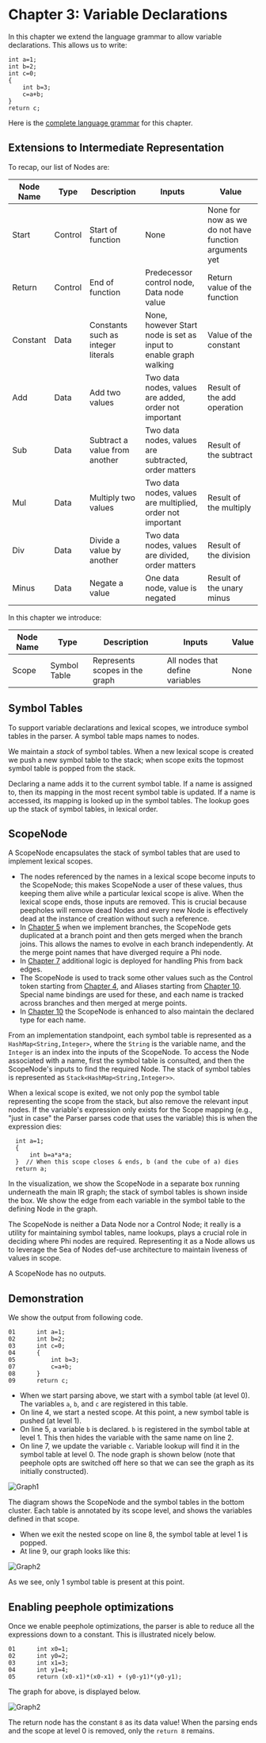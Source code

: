 # Chapter 3: Variable Declarations

In this chapter we extend the language grammar to allow variable declarations. This allows us to write:

```
int a=1;
int b=2;
int c=0;
{
    int b=3;
    c=a+b;
}
return c;
```

Here is the [complete language grammar](docs/03-grammar.md) for this chapter.

## Extensions to Intermediate Representation

To recap, our list of Nodes are:

| Node Name | Type    | Description                        | Inputs                                                           | Value                                                 |
|-----------|---------|------------------------------------|------------------------------------------------------------------|-------------------------------------------------------|
| Start     | Control | Start of function                  | None                                                             | None for now as we do not have function arguments yet |
| Return    | Control | End of function                    | Predecessor control node, Data node value                        | Return value of the function                          |
| Constant  | Data    | Constants such as integer literals | None, however Start node is set as input to enable graph walking | Value of the constant                                 |
| Add       | Data    | Add two values                     | Two data nodes, values are added, order not important            | Result of the add operation                           |
| Sub       | Data    | Subtract a value from another      | Two data nodes, values are subtracted, order matters             | Result of the subtract                                |
| Mul       | Data    | Multiply two values                | Two data nodes, values are multiplied, order not important       | Result of the multiply                                |
| Div       | Data    | Divide a value by another          | Two data nodes, values are divided, order matters                | Result of the division                                |
| Minus     | Data    | Negate a value                     | One data node, value is negated                                  | Result of the unary minus                             |

In this chapter we introduce:

| Node Name | Type         | Description                    | Inputs                          | Value |
|-----------|--------------|--------------------------------|---------------------------------|-------|
| Scope     | Symbol Table | Represents scopes in the graph | All nodes that define variables | None  |


## Symbol Tables

To support variable declarations and lexical scopes, we introduce symbol tables
in the parser. A symbol table maps names to nodes.

We maintain a *stack* of symbol tables.
When a new lexical scope is created we push a new symbol table to the stack;
when scope exits the topmost symbol table is popped from the stack.

Declaring a name adds it to the current symbol table.  If a name is assigned
to, then its mapping in the most recent symbol table is updated.  If a name is
accessed, its mapping is looked up in the symbol tables.  The lookup goes up
the stack of symbol tables, in lexical order.

## ScopeNode

A ScopeNode encapsulates the stack of symbol tables that are used to implement lexical scopes.

* The nodes referenced by the names in a lexical scope become inputs to the ScopeNode; this makes ScopeNode a user of these values, thus keeping them alive while a particular lexical scope is alive. 
  When the lexical scope ends, those inputs are removed. This is crucial because peepholes will remove dead Nodes and every new Node is effectively dead at the instance of creation without such a reference.
* In [Chapter 5](../chapter05/README.md) when we implement branches, the ScopeNode gets duplicated at a branch point and then gets merged when the branch joins. This allows 
  the names to evolve in each branch independently. At the merge point names that have diverged require a Phi node. 
* In [Chapter 7](../chapter07/README.md) additional logic is deployed for handling Phis from back edges.
* The ScopeNode is used to track some other values such as the Control token starting from [Chapter 4](../chapter04/README.md), and Aliases starting from [Chapter 10](../chapter10/README.md). Special name bindings are used 
  for these, and each name is tracked across branches and then merged at merge points.
* In [Chapter 10](../chapter10/README.md) the ScopeNode is enhanced to also maintain the declared type for each name.

From an implementation standpoint, each symbol table is represented as a `HashMap<String,Integer>`, where the `String` is the variable name, and the `Integer` is an index into the inputs of the
ScopeNode. To access the Node associated with a name, first the symbol table is consulted, and then the ScopeNode's inputs to find the required Node. 
The stack of symbol tables is represented as `Stack<HashMap<String,Integer>>`.

When a lexical scope is exited, we not only pop the symbol table representing the
scope from the stack, but also remove the relevant input nodes.  If the variable's expression
only exists for the Scope mapping (e.g., "just in case" the Parser parses code
that uses the variable) this is when the expression dies:
```
  int a=1;
  {
      int b=a*a*a;
  }  // When this scope closes & ends, b (and the cube of a) dies
  return a;
```


In the visualization, we show the ScopeNode in a separate box running
underneath the main IR graph; the stack of symbol tables is shown inside the
box.  We show the edge from each variable in the symbol table to the defining
Node in the graph.

The ScopeNode is neither a Data Node nor a Control Node; it really is a utility for maintaining symbol tables, name lookups, plays a crucial role in deciding where Phi nodes are required.
Representing it as a Node allows us to leverage the Sea of Nodes def-use architecture to maintain liveness of values in scope.

A ScopeNode has no outputs.

## Demonstration

We show the output from following code.

```
01      int a=1;
02      int b=2;
03      int c=0;
04      {
05          int b=3;
07          c=a+b;
08      }
09      return c;
```

* When we start parsing above, we start with a symbol table (at level 0).
The variables `a`, `b`, and `c` are registered in this table.
* On line 4, we start a nested scope. At this point, a new symbol table is pushed (at level 1).
* On line 5, a variable `b` is declared. `b` is registered in the symbol table at level 1. This then
hides the variable with the same name on line 2.
* On line 7, we update the variable `c`. Variable lookup will find it in the symbol table at level 0.
The node graph is shown below (note that peephole opts are switched off here so that we can
see the graph as its initially constructed).

![Graph1](./docs/03-graph1.svg)

The diagram shows the ScopeNode and the symbol tables in the bottom cluster.
Each table is annotated by its scope level, and shows the variables defined in that scope.

* When we exit the nested scope on line 8, the symbol table at level 1 is popped.
* At line 9, our graph looks like this:

![Graph2](./docs/03-graph2.svg)

As we see, only 1 symbol table is present at this point.

## Enabling peephole optimizations

Once we enable peephole optimizations, the parser is able to reduce all the expressions down to a
constant. This is illustrated nicely below.

```
01      int x0=1;
02      int y0=2;
03      int x1=3;
04      int y1=4;
05      return (x0-x1)*(x0-x1) + (y0-y1)*(y0-y1);
```

The graph for above, is displayed below.

![Graph2](./docs/03-graph3.svg)

The return node has the constant `8` as its data value!  When the parsing ends
and the scope at level 0 is removed, only the `return 8` remains.